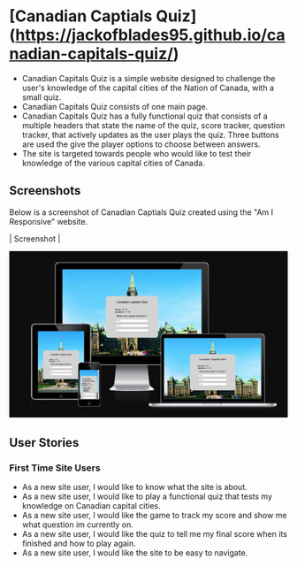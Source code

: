 # [Canadian Captials Quiz] (https://jackofblades95.github.io/canadian-capitals-quiz/)

* Canadian Capitals Quiz is a simple website designed to challenge the user's knowledge of the capital cities of the Nation of Canada, with a small quiz.
* Canadian Capitals Quiz consists of one main page.
* Canadian Capitals Quiz has a fully functional quiz that consists of a multiple headers that state the name of the quiz, score tracker, question tracker, that actively updates as the user plays the quiz. Three buttons are used the give the player options to choose between answers.
* The site is targeted towards people who would like to test their knowledge of the various capital cities of Canada.

## Screenshots
Below is a screenshot of Canadian Captials Quiz created using the "Am I Responsive" website.

| Screenshot |

![screenshot](assets/images/ccqamiresponsive1.PNG)

## User Stories

### First Time Site Users

* As a new site user, I would like to know what the site is about.
* As a new site user, I would like to play a functional quiz that tests my knowledge on Canadian capital cities.
* As a new site user, I would like the game to track my score and show me what question im currently on.
* As a new site user, I would like the quiz to tell me my final score when its finished and how to play again.
* As a new site user, I would like the site to be easy to navigate.
